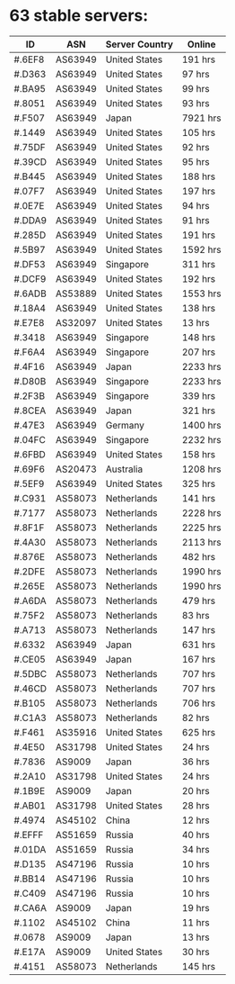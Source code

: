 # 63 stable servers:

| ID | ASN | Server Country | Online |
| ------ | ------ | ------ | ------ |
| #.6EF8 | AS63949 | United States | 191 hrs |
| #.D363 | AS63949 | United States | 97 hrs |
| #.BA95 | AS63949 | United States | 99 hrs |
| #.8051 | AS63949 | United States | 93 hrs |
| #.F507 | AS63949 | Japan | 7921 hrs |
| #.1449 | AS63949 | United States | 105 hrs |
| #.75DF | AS63949 | United States | 92 hrs |
| #.39CD | AS63949 | United States | 95 hrs |
| #.B445 | AS63949 | United States | 188 hrs |
| #.07F7 | AS63949 | United States | 197 hrs |
| #.0E7E | AS63949 | United States | 94 hrs |
| #.DDA9 | AS63949 | United States | 91 hrs |
| #.285D | AS63949 | United States | 191 hrs |
| #.5B97 | AS63949 | United States | 1592 hrs |
| #.DF53 | AS63949 | Singapore | 311 hrs |
| #.DCF9 | AS63949 | United States | 192 hrs |
| #.6ADB | AS53889 | United States | 1553 hrs |
| #.18A4 | AS63949 | United States | 138 hrs |
| #.E7E8 | AS32097 | United States | 13 hrs |
| #.3418 | AS63949 | Singapore | 148 hrs |
| #.F6A4 | AS63949 | Singapore | 207 hrs |
| #.4F16 | AS63949 | Japan | 2233 hrs |
| #.D80B | AS63949 | Singapore | 2233 hrs |
| #.2F3B | AS63949 | Singapore | 339 hrs |
| #.8CEA | AS63949 | Japan | 321 hrs |
| #.47E3 | AS63949 | Germany | 1400 hrs |
| #.04FC | AS63949 | Singapore | 2232 hrs |
| #.6FBD | AS63949 | United States | 158 hrs |
| #.69F6 | AS20473 | Australia | 1208 hrs |
| #.5EF9 | AS63949 | United States | 325 hrs |
| #.C931 | AS58073 | Netherlands | 141 hrs |
| #.7177 | AS58073 | Netherlands | 2228 hrs |
| #.8F1F | AS58073 | Netherlands | 2225 hrs |
| #.4A30 | AS58073 | Netherlands | 2113 hrs |
| #.876E | AS58073 | Netherlands | 482 hrs |
| #.2DFE | AS58073 | Netherlands | 1990 hrs |
| #.265E | AS58073 | Netherlands | 1990 hrs |
| #.A6DA | AS58073 | Netherlands | 479 hrs |
| #.75F2 | AS58073 | Netherlands | 83 hrs |
| #.A713 | AS58073 | Netherlands | 147 hrs |
| #.6332 | AS63949 | Japan | 631 hrs |
| #.CE05 | AS63949 | Japan | 167 hrs |
| #.5DBC | AS58073 | Netherlands | 707 hrs |
| #.46CD | AS58073 | Netherlands | 707 hrs |
| #.B105 | AS58073 | Netherlands | 706 hrs |
| #.C1A3 | AS58073 | Netherlands | 82 hrs |
| #.F461 | AS35916 | United States | 625 hrs |
| #.4E50 | AS31798 | United States | 24 hrs |
| #.7836 | AS9009 | Japan | 36 hrs |
| #.2A10 | AS31798 | United States | 24 hrs |
| #.1B9E | AS9009 | Japan | 20 hrs |
| #.AB01 | AS31798 | United States | 28 hrs |
| #.4974 | AS45102 | China | 12 hrs |
| #.EFFF | AS51659 | Russia | 40 hrs |
| #.01DA | AS51659 | Russia | 34 hrs |
| #.D135 | AS47196 | Russia | 10 hrs |
| #.BB14 | AS47196 | Russia | 10 hrs |
| #.C409 | AS47196 | Russia | 10 hrs |
| #.CA6A | AS9009 | Japan | 19 hrs |
| #.1102 | AS45102 | China | 11 hrs |
| #.0678 | AS9009 | Japan | 13 hrs |
| #.E17A | AS9009 | United States | 30 hrs |
| #.4151 | AS58073 | Netherlands | 145 hrs |

